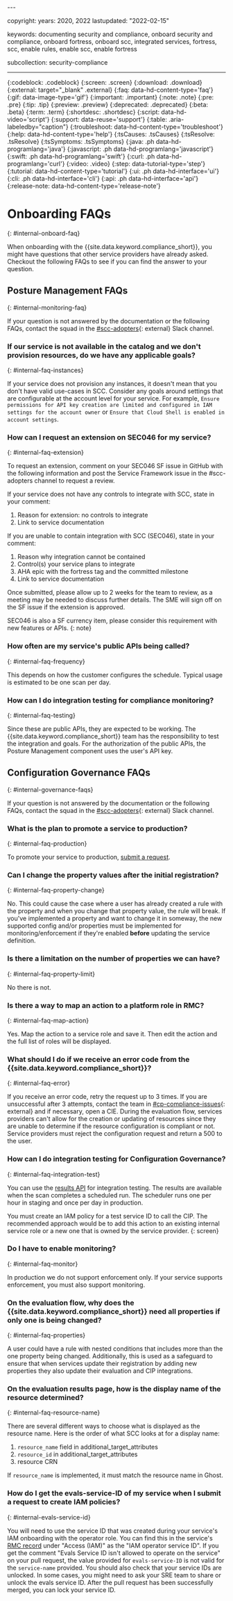 <staging>---

copyright:
  years: 2020, 2022
lastupdated: "2022-02-15"

keywords: documenting security and compliance, onboard security and compliance, onboard fortress, onboard scc, integrated services, fortress, scc, enable rules, enable scc, enable fortress

subcollection: security-compliance

---

{:codeblock: .codeblock}
{:screen: .screen}
{:download: .download}
{:external: target="_blank" .external}
{:faq: data-hd-content-type='faq'}
{:gif: data-image-type='gif'}
{:important: .important}
{:note: .note}
{:pre: .pre}
{:tip: .tip}
{:preview: .preview}
{:deprecated: .deprecated}
{:beta: .beta}
{:term: .term}
{:shortdesc: .shortdesc}
{:script: data-hd-video='script'}
{:support: data-reuse='support'}
{:table: .aria-labeledby="caption"}
{:troubleshoot: data-hd-content-type='troubleshoot'}
{:help: data-hd-content-type='help'}
{:tsCauses: .tsCauses}
{:tsResolve: .tsResolve}
{:tsSymptoms: .tsSymptoms}
{:java: .ph data-hd-programlang='java'}
{:javascript: .ph data-hd-programlang='javascript'}
{:swift: .ph data-hd-programlang='swift'}
{:curl: .ph data-hd-programlang='curl'}
{:video: .video}
{:step: data-tutorial-type='step'}
{:tutorial: data-hd-content-type='tutorial'}
{:ui: .ph data-hd-interface='ui'}
{:cli: .ph data-hd-interface='cli'}
{:api: .ph data-hd-interface='api'}
{:release-note: data-hd-content-type='release-note'}

# Onboarding FAQs
{: #internal-onboard-faq}

When onboarding with the {{site.data.keyword.compliance_short}}, you might have questions that other service providers have already asked. Checkout the following FAQs to see if you can find the answer to your question.

## Posture Management FAQs
{: #internal-monitoring-faq}

If your question is not answered by the documentation or the following FAQs, contact the squad in the [#scc-adopters](https://ibm-cloudplatform.slack.com/archives/C0116MQSHRS){: external} Slack channel.

### If our service is not available in the catalog and we don't provision resources, do we have any applicable goals?
{: #internal-faq-instances}

If your service does not provision any instances, it doesn't mean that you don't have valid use-cases in SCC. Consider any goals around settings that are configurable at the account level for your service. For example, `Ensure permissions for API key creation are limited and configured in IAM settings for the account owner` or `Ensure that Cloud Shell is enabled in account settings`.

### How can I request an extension on SEC046 for my service?
{: #internal-faq-extension}

To request an extension, comment on your SEC046 SF issue in GitHub with the following information and post the Service Framework issue in the #scc-adopters channel to request a review.

If your service does not have any controls to integrate with SCC, state in your comment:
1. Reason for extension: no controls to integrate
2. Link to service documentation

If you are unable to contain integration with SCC (SEC046), state in your comment:
1. Reason why integration cannot be contained
2. Control(s) your service plans to integrate
3. AHA epic with the fortress tag and the committed milestone
4. Link to service documentation

Once submitted, please allow up to 2 weeks for the team to review, as a meeting may be needed to discuss further details. The SME will sign off on the SF issue if the extension is approved.

SEC046 is also a SF currency item, please consider this requirement with new features or APIs.
{: note}

###  How often are my service's public APIs being called?
{: #internal-faq-frequency}

This depends on how the customer configures the schedule. Typical usage is estimated to be one scan per day.


###  How can I do integration testing for compliance monitoring?
{: #internal-faq-testing}

Since these are public APIs, they are expected to be working. The {{site.data.keyword.compliance_short}} team has the responsibility to test the integration and goals. For the authorization of the public APIs, the Posture Management component uses the user's API key.



## Configuration Governance FAQs
{: #internal-governance-faqs}

If your question is not answered by the documentation or the following FAQs, contact the squad in the [#scc-adopters](https://ibm-cloudplatform.slack.com/archives/C0116MQSHRS){: external} Slack channel.

### What is the plan to promote a service to production?
{: #internal-faq-production}

To promote your service to production, [submit a request](/docs/security-compliance?topic=security-compliance-internal-onboard-config#internal-config-next).

### Can I change the property values after the initial registration?
{: #internal-faq-property-change}

No. This could cause the case where a user has already created a rule with the property and when you change that property value, the rule will break. If you've implemented a property and want to change it in someway, the new supported config and/or properties must be implemented for monitoring/enforcement if they're enabled **before** updating the service definition.

### Is there a limitation on the number of properties we can have?
{: #internal-faq-property-limit}

No there is not.

### Is there a way to map an action to a platform role in RMC?
{: #internal-faq-map-action}

Yes. Map the action to a service role and save it. Then edit the action and the full list of roles will be displayed.

### What should I do if we receive an error code from the {{site.data.keyword.compliance_short}}?
{: #internal-faq-error}

If you receive an error code, retry the request up to 3 times. If you are unsuccessful after 3 attempts, contact the team in [#cp-compliance-issues](https://ibm-cloudplatform.slack.com/messages/cp-compliance-issues){: external} and if necessary, open a CIE. During the evaluation flow, services providers can't allow for the creation or updating of resources since they are unable to determine if the resource configuration is compliant or not. Service providers must reject the configuration request and return a 500 to the user.

### How can I do integration testing for Configuration Governance?
{: #internal-faq-integration-test}

You can use the [results API](https://compliance.test.cloud.ibm.com/results/api-docs/) for integration testing. The results are available when the scan completes a scheduled run. The scheduler runs one per hour in staging and once per day in production.

You must create an IAM policy for a test service ID to call the CIP. The recommended approach would be to add this action to an existing internal service role or a new one that is owned by the service provider.
{: screen}

### Do I have to enable monitoring?
{: #internal-faq-monitor}

In production we do not support enforcement only. If your service supports enforcement, you must also support monitoring.

### On the evaluation flow, why does the {{site.data.keyword.compliance_short}} need all properties if only one is being changed?
{: #internal-faq-properties}

A user could have a rule with nested conditions that includes more than the one property being changed. Additionally, this is used as a safeguard to ensure that when services update their registration by adding new properties they also update their evaluation and CIP integrations.

### On the evaluation results page, how is the display name of the resource determined?
{: #internal-faq-resource-name}

There are several different ways to choose what is displayed as the resource name. Here is the order of what SCC looks at for a display name:
1. `resource_name` field in additional_target_attributes
2. `resource_id` in additional_target_attributes
3. resource CRN

If `resource_name` is implemented, it must match the resource name in Ghost. 

### How do I get the evals-service-ID of my service when I submit a request to create IAM policies?
{: #internal-evals-service-id}

You will need to use the service ID that was created during your service's IAM onboarding with the operator role. You can find this in the service's [RMC record](https://test.cloud.ibm.com/onboarding) under "Access (IAM)" as the "IAM operator service ID". If you get the comment "Evals Service ID isn't allowed to operate on the service" on your pull request, the value provided for `evals-service-ID` is not valid for the `service-name` provided. You should also check that your service IDs are unlocked. In some cases, you might need to ask your SRE team to share or unlock the evals service ID. After the pull request has been successfully merged, you can lock your service ID.

</staging>